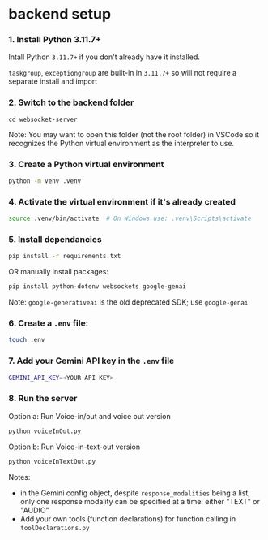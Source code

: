 # backend setup 

### 1. Install Python 3.11.7+
Intall Python `3.11.7+` if you don't already have it installed. 

`taskgroup`, `exceptiongroup` are built-in in `3.11.7+` so will not require a separate install and import

### 2. Switch to the backend folder
```
cd websocket-server
```
Note: You may want to open this folder (not the root folder) in VSCode so it recognizes the Python virtual environment as the interpreter to use.

### 3. Create a Python virtual environment
```bash
python -m venv .venv
```

### 4. Activate the virtual environment if it's already created
```bash
source .venv/bin/activate  # On Windows use: .venv\Scripts\activate
```

### 5. Install dependancies
```bash
pip install -r requirements.txt
```

OR manually install packages:
```bash
pip install python-dotenv websockets google-genai
```
Note: `google-generativeai` is the old deprecated SDK; use `google-genai` 

### 6. Create a `.env` file:
```bash
touch .env
```

### 7. Add your Gemini API key in the `.env` file
```bash
GEMINI_API_KEY=<YOUR API KEY>
```

### 8. Run the server

Option a: Run Voice-in/out and voice out version 
```bash
python voiceInOut.py
```

Option b: Run Voice-in-text-out version
```bash
python voiceInTextOut.py
```

Notes: 
- in the Gemini config object, despite `response_modalities` being a list, only one response modality can be specified at a time: either "TEXT" or "AUDIO"
- Add your own tools (function declarations) for function calling in `toolDeclarations.py`